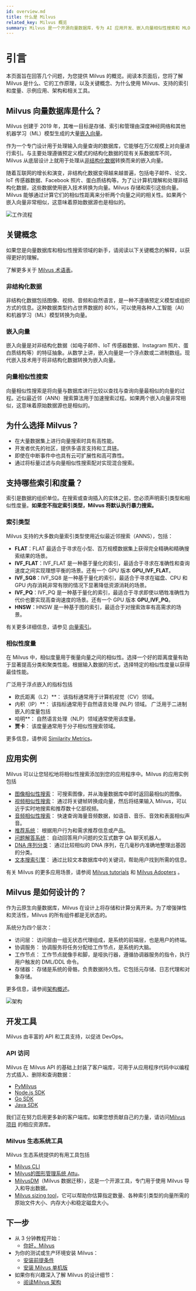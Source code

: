 ```yaml
---
id: overview.md
title: 什么是 Milvus
related_key: Milvus 概览
summary: Milvus 是一个开源向量数据库，专为 AI 应用开发、嵌入向量相似性搜索和 MLOps 设计。
---
```


# 引言

本页面旨在回答几个问题，为您提供 Milvus 的概览。阅读本页面后，您将了解 Milvus 是什么、它的工作原理，以及关键概念、为什么使用 Milvus、支持的索引和度量、示例应用、架构和相关工具。

## Milvus 向量数据库是什么？

Milvus 创建于 2019 年，其唯一目标是存储、索引和管理由深度神经网络和其他机器学习（ML）模型生成的大量[嵌入向量](#嵌入向量)。

作为一个专门设计用于处理输入向量查询的数据库，它能够在万亿规模上对向量进行索引。与主要处理遵循预定义模式的结构化数据的现有关系数据库不同，Milvus 从底层设计上就用于处理从[非结构化数据](#非结构化数据)转换而来的嵌入向量。

随着互联网的增长和演变，非结构化数据变得越来越普遍，包括电子邮件、论文、IoT 传感器数据、Facebook 照片、蛋白质结构等。为了让计算机理解和处理非结构化数据，这些数据使用嵌入技术转换为向量。Milvus 存储和索引这些向量。Milvus 能够通过计算它们的相似性距离来分析两个向量之间的相关性。如果两个嵌入向量非常相似，这意味着原始数据源也是相似的。

![工作流程](/assets/milvus_workflow.jpeg "Milvus 工作流程。")

## 关键概念

如果您是向量数据库和相似性搜索领域的新手，请阅读以下关键概念的解释，以获得更好的理解。

了解更多关于 [Milvus 术语表](glossary.md)。

### 非结构化数据

非结构化数据包括图像、视频、音频和自然语言，是一种不遵循预定义模型或组织方式的信息。这种数据类型约占世界数据的 80%，可以使用各种人工智能（AI）和机器学习（ML）模型转换为向量。

### 嵌入向量

嵌入向量是对非结构化数据（如电子邮件、IoT 传感器数据、Instagram 照片、蛋白质结构等）的特征抽象。从数学上讲，嵌入向量是一个浮点数或二进制数组。现代嵌入技术用于将非结构化数据转换为嵌入向量。

### 向量相似性搜索

向量相似性搜索是将向量与数据库进行比较以查找与查询向量最相似的向量的过程。近似最近邻（ANN）搜索算法用于加速搜索过程。如果两个嵌入向量非常相似，这意味着原始数据源也是相似的。

## 为什么选择 Milvus？

- 在大量数据集上进行向量搜索时具有高性能。
- 开发者优先的社区，提供多语言支持和工具链。
- 即使在中断事件中也具有云可扩展性和高可靠性。
- 通过将标量过滤与向量相似性搜索配对实现混合搜索。

## 支持哪些索引和度量？

索引是数据的组织单位。在搜索或查询插入的实体之前，您必须声明索引类型和相似性度量。**如果您不指定索引类型，Milvus 将默认执行暴力搜索。**

### 索引类型

Milvus 支持的大多数向量索引类型使用近似最近邻搜索（ANNS），包括：

- **FLAT**：FLAT 最适合于寻求在小型、百万规模数据集上获得完全精确和精确搜索结果的场景。
- **IVF_FLAT**：IVF_FLAT 是一种基于量化的索引，最适合于寻求在准确性和查询速度之间实现理想平衡的场景。还有一个 GPU 版本 **GPU_IVF_FLAT**。
- **IVF_SQ8**：IVF_SQ8 是一种基于量化的索引，最适合于寻求在磁盘、CPU 和 GPU 内存消耗非常有限的情况下显著降低资源消耗的场景。
- **IVF_PQ**：IVF_PQ 是一种基于量化的索引，最适合于寻求即使以牺牲准确性为代价也要实现高查询速度的场景。还有一个 GPU 版本 **GPU_IVF_PQ**。
- **HNSW**：HNSW 是一种基于图的索引，最适合于对搜索效率有高需求的场景。

有关更多详细信息，请参见 [向量索引](index.md)。

### 相似性度量
在 Milvus 中，相似度量用于衡量向量之间的相似性。选择一个好的距离度量有助于显著提高分类和聚类性能。根据输入数据的形式，选择特定的相似性度量以获得最佳性能。

广泛用于浮点嵌入的指标包括

- 欧氏距离（L2）**： 该指标通常用于计算机视觉（CV）领域。
- 内积（IP）**： 该指标通常用于自然语言处理 (NLP) 领域。
  广泛用于二进制嵌入的度量包括
- 哈明**： 自然语言处理（NLP）领域通常使用该度量。
- **贾卡**： 该度量通常用于分子相似性搜索领域。

更多信息，请参阅 [Similarity Metrics](metric.md#floating)。

## 应用实例

Milvus 可以让您轻松地将相似性搜索添加到您的应用程序中。Milvus 的应用实例包括

- [图像相似性搜索](/tutorials/image_similarity_search.md)： 可搜索图像，并从海量数据库中即时返回最相似的图像。
- [视频相似性搜索](/tutorials/video_similarity_search.md)： 通过将关键帧转换成向量，然后将结果输入 Milvus，可以近乎实时地搜索和推荐数十亿部视频。
- [音频相似性搜索](/tutorials/audio_similarity_search.md)： 快速查询海量音频数据，如语音、音乐、音效和表面相似声音。
- [推荐系统](/tutorials/recommend_system.md)： 根据用户行为和需求推荐信息或产品。
- [问题解答系统](/tutorials/question_answering_system.md)： 自动回答用户问题的交互式数字 QA 聊天机器人。
- [DNA 序列分类](/tutorials/dna_sequence_classification.md)： 通过比较相似的 DNA 序列，在几毫秒内准确地整理出基因的分类。
- [文本搜索引擎](/tutorials/text_search_engine.md)： 通过比较文本数据库中的关键词，帮助用户找到所需的信息。

有关 Milvus 的更多应用场景，请参阅 [Milvus tutorials](https://github.com/milvus-io/bootcamp/tree/master/solutions) 和 [Milvus Adopters](milvus_adopters.md) 。

## Milvus 是如何设计的？

作为云原生向量数据库，Milvus 在设计上将存储和计算分离开来。为了增强弹性和灵活性，Milvus 的所有组件都是无状态的。

系统分为四个层次：

- 访问层： 访问层由一组无状态代理组成，是系统的前端层，也是用户的终端。
- 协调服务： 协调服务将任务分配给工作节点，是系统的大脑。
- 工作节点： 工作节点就像手和脚，是哑执行器，遵循协调器服务的指令，执行用户触发的 DML/DDL 命令。
- 存储器： 存储是系统的骨骼，负责数据持久性。它包括元存储、日志代理和对象存储。

更多信息，请参阅[架构概述](architecture_overview.md)。

![架构](/assets/milvus_architecture.png "Milvus architecure.")

## 开发工具

Milvus 由丰富的 API 和工具支持，以促进 DevOps。

### API 访问

Milvus 在 Milvus API 的基础上封装了客户端库，可用于从应用程序代码中以编程方式插入、删除和查询数据：

- [PyMilvus](https://github.com/milvus-io/pymilvus)
- [Node.js SDK](https://github.com/milvus-io/milvus-sdk-node)
- [Go SDK](https://github.com/milvus-io/milvus-sdk-go)
- [Java SDK](https://github.com/milvus-io/milvus-sdk-java)

我们正在努力启用更多新的客户端库。如果您想贡献自己的力量，请访问[Milvus 项目](https://github.com/milvus-io) 的相应资源库。

### Milvus 生态系统工具

Milvus 生态系统提供的有用工具包括

- [Milvus CLI](https://github.com/zilliztech/milvus_cli#overview)
- [Milvus的图形管理系统 Attu](https://github.com/zilliztech/attu)。
- [MilvusDM](migrate_overview.md)（Milvus 数据迁移），这是一个开源工具，专门用于使用 Milvus 导入和导出数据。
- [Milvus sizing tool](https://milvus.io/tools/sizing/)，它可以帮助你估算指定数量、各种索引类型的向量所需的原始文件大小、内存大小和稳定磁盘大小。

## 下一步

- 从 3 分钟教程开始：
  - [你好，Milvus](/getstarted/quickstart.md)
- 为你的测试或生产环境安装 Milvus：
  - [安装前提条件](/getstarted/prerequisite-docker.md)
  - [安装 Milvus 单机版](/getstarted/install_standalone-docker.md)
- 如果你有兴趣深入了解 Milvus 的设计细节：
  - [阅读Milvus 架构](/getstarted/architecture_overview.md)
